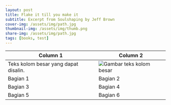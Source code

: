 ```yaml
---
layout: post
title: Flake it till you make it
subtitle: Excerpt from Soulshaping by Jeff Brown
cover-img: /assets/img/path.jpg
thumbnail-img: /assets/img/thumb.png
share-img: /assets/img/path.jpg
tags: [books, test]
---
```


| Column 1 | Column 2 |
| --- | --- |
| Teks kolom besar yang dapat disalin. | ![Gambar teks kolom besar](gambar.jpg) |
| Bagian 1 | Bagian 2 |
| Bagian 3 | Bagian 4 |
| Bagian 5 | Bagian 6 |
